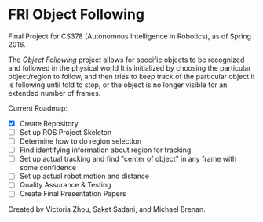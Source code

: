 # FRI Object Following

Final Project for CS378 (Autonomous Intelligence in Robotics), as of Spring 2016.

The _Object Following_ project allows for specific objects to be recognized and followed in the physical world
It is initialized by choosing the particular object/region to follow, and then tries to keep track of the
particular object it is following until told to stop, or the object is no longer visible for an extended
number of frames.

Current Roadmap:
- [x] Create Repository
- [ ] Set up ROS Project Skeleton
- [ ] Determine how to do region selection
- [ ] Find identifying information about region for tracking
- [ ] Set up actual tracking and find "center of object" in any frame with some confidence
- [ ] Set up actual robot motion and distance
- [ ] Quality Assurance & Testing
- [ ] Create Final Presentation Papers

Created by Victoria Zhou, Saket Sadani, and Michael Brenan.
